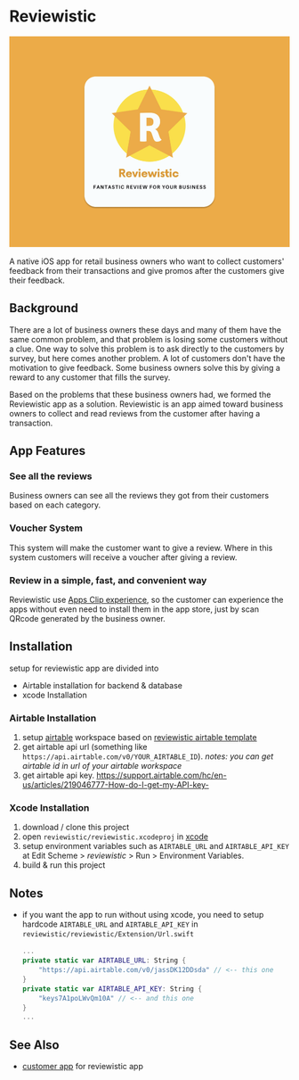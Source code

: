 # Reviewistic
![](./src-readme/reviewistic-1.png)

A native iOS app for retail business owners who want to collect customers' feedback from their transactions and give promos after the customers give their feedback.

## Background
There are a lot of business owners these days and many of them have the same common problem, and that problem is losing some customers without a clue. One way to solve this problem is to ask directly to the customers by survey, but here comes another problem. A lot of customers don't have the motivation to give feedback. Some business owners solve this by giving a reward to any customer that fills the survey.

Based on the problems that these business owners had, we formed the Reviewistic app as a solution. Reviewistic is an app aimed toward business owners to collect and read reviews from the customer after having a transaction.


## App Features
### See all the reviews
Business owners can see all the reviews they got from their customers based on each category.
### Voucher System
This system will make the customer want to give a review. Where in this system customers will receive a voucher after giving a review.
### Review in a simple, fast, and convenient way
Reviewistic use [Apps Clip experience](https://developer.apple.com/documentation/appstoreconnectapi/app_store/app_clips_and_app_clip_experiences), so the customer can experience the apps without even need to install them in the app store, just by scan QRcode generated by the business owner.

## Installation
setup for reviewistic app are divided into 
- Airtable installation for backend & database
- xcode Installation

### Airtable Installation
1. setup [airtable](https://airtable.com) workspace based on [reviewistic airtable template](https://airtable.com/shrY6eJ8sYcMNWL8z)
2. get airtable api url (something like `https://api.airtable.com/v0/YOUR_AIRTABLE_ID`). _notes: you can get airtable id in url of your airtable workspace_
3. get airtable api key. https://support.airtable.com/hc/en-us/articles/219046777-How-do-I-get-my-API-key-

### Xcode Installation
1. download / clone this project
2. open `reviewistic/reviewistic.xcodeproj` in [xcode](https://developer.apple.com/xcode/)
3. setup environment variables such as `AIRTABLE_URL` and `AIRTABLE_API_KEY` at Edit Scheme > _reviewistic_ > Run > Environment Variables.
4. build & run this project

## Notes
- if you want the app to run without using xcode, you need to setup hardcode `AIRTABLE_URL` and `AIRTABLE_API_KEY` in `reviewistic/reviewistic/Extension/Url.swift`  
    ```swift
    ...
    private static var AIRTABLE_URL: String {
        "https://api.airtable.com/v0/jassDK12DDsda" // <-- this one
    }
    private static var AIRTABLE_API_KEY: String {
        "keys7A1poLWvQm10A" // <-- and this one
    }
    ...
    ```

## See Also
- [customer app](https://github.com/davindj/reviewistic-customer) for reviewistic app